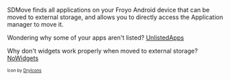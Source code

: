 SDMove finds all applications on your Froyo Android device that can be moved to external storage, and allows you to directly access the Application manager to move it.

Wondering why some of your apps aren't listed? [UnlistedApps](UnlistedApps.md)

Why don't widgets work properly when moved to external storage? [NoWidgets](NoWidgets.md)

<font size='1'>Icon by <a href='http://dryicons.com/'>DryIcons</a></font>